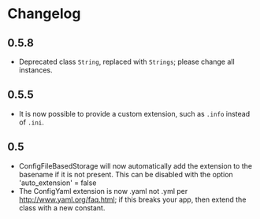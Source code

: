 # Changelog

## 0.5.8
* Deprecated class `String`, replaced with `Strings`; please change all instances.

## 0.5.5
* It is now possible to provide a custom extension, such as `.info` instead of `.ini`.

## 0.5
* ConfigFileBasedStorage will now automatically add the extension to the basename if it is not present.  This can be disabled with the option 'auto_extension' = false
* The ConfigYaml extension is now .yaml not .yml per <http://www.yaml.org/faq.html>; if this breaks your app, then extend the class with a new constant.
